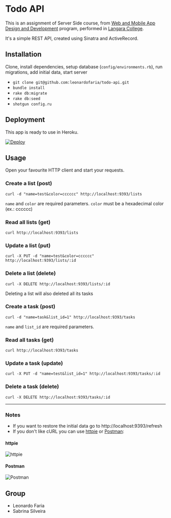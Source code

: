 # Todo API

This is an assignment of Server Side course, from [Web and Mobile App Design and Development](http://langara.ca/programs-and-courses/programs/web-and-mobile-app/index.html) program, performed in [Langara College](http://langara.bc.ca).

It's a simple REST API, created using Sinatra and ActiveRecord.

## Installation

Clone, install dependencies, setup database (`config/environments.rb`), run migrations, add initial data, start server

* `git clone git@github.com:leonardofaria/todo-api.git`
* `bundle install`
* `rake db:migrate`
* `rake db:seed`
* `shotgun config.ru`

## Deployment

This app is ready to use in Heroku.

[![Deploy](https://www.herokucdn.com/deploy/button.svg)](https://heroku.com/deploy)

## Usage

Open your favourite HTTP client and start your requests.

### Create a list (post)

`curl -d "name=test&color=cccccc" http://localhost:9393/lists`

`name` and `color` are required parameters. `color` must be a hexadecimal color (ex.: cccccc)

### Read all lists (get)

`curl http://localhost:9393/lists`

### Update a list (put)

`curl -X PUT -d "name=test&color=cccccc" http://localhost:9393/lists/:id`

### Delete a list (delete)

`curl -X DELETE http://localhost:9393/lists/:id`

Deleting a list will also deleted all its tasks

### Create a task (post)

`curl -d "name=task&list_id=1" http://localhost:9393/tasks`

`name` and `list_id` are required parameters.

### Read all tasks (get)

`curl http://localhost:9393/tasks`

### Update a task (update)

`curl -X PUT -d "name=test&list_id=1" http://localhost:9393/tasks/:id`

### Delete a task (delete)

`curl -X DELETE http://localhost:9393/tasks/:id`

*****

### Notes

* If you want to restore the initial data go to http://localhost:9393/refresh
* If you don't like cURL you can use [httpie](https://github.com/jkbrzt/httpie) or [Postman](https://www.getpostman.com/):

#### httpie

![httpie](https://raw.github.com/leonardofaria/todo-api/master/public/httpie.png)

#### Postman

![Postman](https://raw.github.com/leonardofaria/todo-api/master/public/postman.png)


## Group

* Leonardo Faria
* Sabrina Silveira